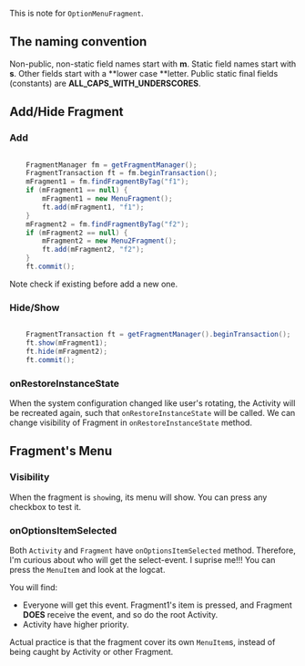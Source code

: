 This is note for `OptionMenuFragment`.

## The naming convention

Non-public, non-static field names start with **m**.
Static field names start with **s**.
Other fields start with a **lower case **letter.
Public static final fields (constants) are **ALL_CAPS_WITH_UNDERSCORES**.

## Add/Hide Fragment

### Add

```java

	FragmentManager fm = getFragmentManager();
	FragmentTransaction ft = fm.beginTransaction();
	mFragment1 = fm.findFragmentByTag("f1");
	if (mFragment1 == null) {
		mFragment1 = new MenuFragment();
		ft.add(mFragment1, "f1");
	}
	mFragment2 = fm.findFragmentByTag("f2");
	if (mFragment2 == null) {
		mFragment2 = new Menu2Fragment();
		ft.add(mFragment2, "f2");
	}
	ft.commit();
```

Note check if existing before add a new one.

### Hide/Show

```java

	FragmentTransaction ft = getFragmentManager().beginTransaction();
	ft.show(mFragment1);
	ft.hide(mFragment2);
	ft.commit();
```

### onRestoreInstanceState

When the system configuration changed like user's rotating, the Activity will be recreated again, such that `onRestoreInstanceState` will be called. We can change visibility of Fragment in `onRestoreInstanceState` method.

## Fragment's Menu

### Visibility

When the fragment is `show`ing, its menu will show. You can press any checkbox to test it.

### onOptionsItemSelected

Both `Activity` and `Fragment` have `onOptionsItemSelected` method. Therefore, I'm curious about who will get the select-event. I suprise me!!! You can press the `MenuItem` and look at the logcat.   

You will find:

- Everyone will get this event. Fragment1's item is pressed, and Fragment **DOES** receive the event, and so do the root Activity.
- Activity have higher priority.

Actual practice is that the fragment cover its own `MenuItem`s, instead of being caught by Activity or other Fragment. 